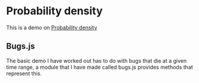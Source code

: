 # Probability density

This is a demo on [Probability density](https://en.wikipedia.org/wiki/Probability_density_function)

## Bugs.js

The basic demo I have worked out has to do with bugs that die at a given time range, a module that I have made called bugs.js provides methods that represent this.